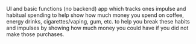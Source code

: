 UI and basic functions (no backend) app which tracks ones impulse and habitual spending to help show how much money you spend on coffee, energy drinks, cigarettes/vaping, gum, etc. to help you break these habits and impulses by showing how much money you could have if you did not make those purchases.  
